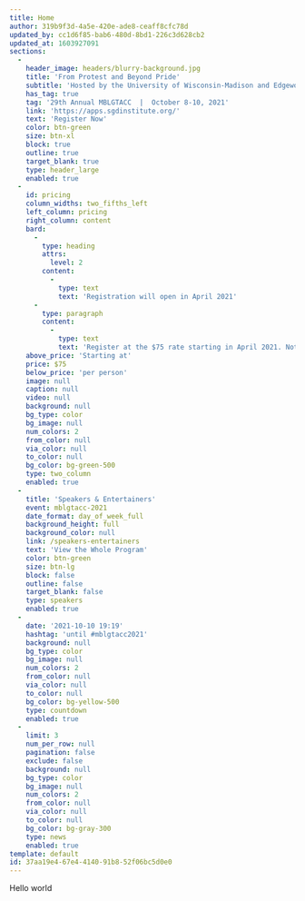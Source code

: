 ```yaml
---
title: Home
author: 319b9f3d-4a5e-420e-ade8-ceaff8cfc78d
updated_by: cc1d6f85-bab6-480d-8bd1-226c3d628cb2
updated_at: 1603927091
sections:
  -
    header_image: headers/blurry-background.jpg
    title: 'From Protest and Beyond Pride'
    subtitle: 'Hosted by the University of Wisconsin-Madison and Edgewood College communities in Madison, Wisconsin'
    has_tag: true
    tag: '29th Annual MBLGTACC  |  October 8-10, 2021'
    link: 'https://apps.sgdinstitute.org/'
    text: 'Register Now'
    color: btn-green
    size: btn-xl
    block: true
    outline: true
    target_blank: true
    type: header_large
    enabled: true
  -
    id: pricing
    column_widths: two_fifths_left
    left_column: pricing
    right_column: content
    bard:
      -
        type: heading
        attrs:
          level: 2
        content:
          -
            type: text
            text: 'Registration will open in April 2021'
      -
        type: paragraph
        content:
          -
            type: text
            text: 'Register at the $75 rate starting in April 2021. Not ready? No problem, because regular registration will continue through October X. On or after October 8, you can still register onsite for $100. '
    above_price: 'Starting at'
    price: $75
    below_price: 'per person'
    image: null
    caption: null
    video: null
    background: null
    bg_type: color
    bg_image: null
    num_colors: 2
    from_color: null
    via_color: null
    to_color: null
    bg_color: bg-green-500
    type: two_column
    enabled: true
  -
    title: 'Speakers & Entertainers'
    event: mblgtacc-2021
    date_format: day_of_week_full
    background_height: full
    background_color: null
    link: /speakers-entertainers
    text: 'View the Whole Program'
    color: btn-green
    size: btn-lg
    block: false
    outline: false
    target_blank: false
    type: speakers
    enabled: true
  -
    date: '2021-10-10 19:19'
    hashtag: 'until #mblgtacc2021'
    background: null
    bg_type: color
    bg_image: null
    num_colors: 2
    from_color: null
    via_color: null
    to_color: null
    bg_color: bg-yellow-500
    type: countdown
    enabled: true
  -
    limit: 3
    num_per_row: null
    pagination: false
    exclude: false
    background: null
    bg_type: color
    bg_image: null
    num_colors: 2
    from_color: null
    via_color: null
    to_color: null
    bg_color: bg-gray-300
    type: news
    enabled: true
template: default
id: 37aa19e4-67e4-4140-91b8-52f06bc5d0e0
---
```

Hello world

